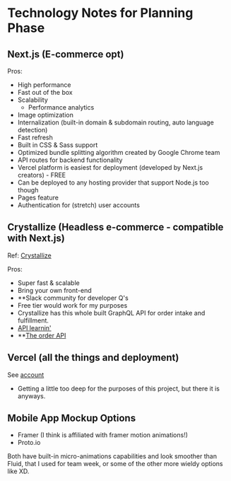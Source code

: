 # Technology Notes for Planning Phase

## Next.js (E-commerce opt)

Pros:

- High performance
- Fast out of the box
- Scalability
  - Performance analytics
- Image optimization
- Internalization (built-in domain & subdomain routing, auto language detection)
- Fast refresh
- Built in CSS & Sass support
- Optimized bundle splitting algorithm created by Google Chrome team
- API routes for backend functionality
- Vercel platform is easiest for deployment (developed by Next.js creators) - FREE
- Can be deployed to any hosting provider that support Node.js too though
- Pages feature
- Authentication for (stretch) user accounts

## Crystallize (Headless e-commerce - compatible with Next.js)

Ref: [Crystallize](https://crystallize.com/learn/developer-guides)

Pros:

- Super fast & scalable
- Bring your own front-end
- **Slack community for developer Q's
- Free tier would work for my purposes
- Crystallize has this whole built GraphQL API for order intake and fulfillment.
- [API learnin'](https://crystallize.com/learn/concepts/api)
- **[The order API](https://crystallize.com/learn/developer-guides/order-api/the-order-object)

## Vercel (all the things and deployment)

See [account](https://vercel.com/danitcodes/tiki-ecommerce)

- Getting a little too deep for the purposes of this project, but there it is anyways.

## Mobile App Mockup Options

- Framer (I think is affiliated with framer motion animations!)
- Proto.io

Both have built-in micro-animations capabilities and look smoother than Fluid, that I used for team week, or some of the other more wieldy options like XD.
